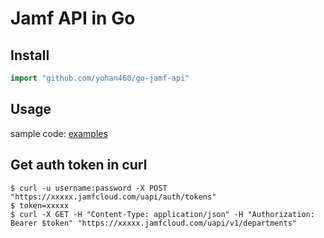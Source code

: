 # Jamf API in Go

## Install

```go
import "github.com/yohan460/go-jamf-api"
```

## Usage

sample code: [examples](examples)


## Get auth token in curl
```shell
$ curl -u username:password -X POST "https://xxxxx.jamfcloud.com/uapi/auth/tokens"
$ token=xxxxx
$ curl -X GET -H "Content-Type: application/json" -H "Authorization: Bearer $token" "https://xxxxx.jamfcloud.com/uapi/v1/departments"
```